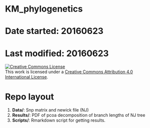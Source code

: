 # KM_phylogenetics
# Date started: 20160623
# Last modified: 20160623

<a rel="license" href="http://creativecommons.org/licenses/by/4.0/"><img alt="Creative Commons License" style="border-width:0" src="https://i.creativecommons.org/l/by/4.0/88x31.png" /></a><br />This work is licensed under a <a rel="license" href="http://creativecommons.org/licenses/by/4.0/">Creative Commons Attribution 4.0 International License</a>.

# Repo layout

1. **Data/**: Snp  matrix and newick file (NJ)   
2. **Results/**: PDF of pcoa decomposition of branch lengths of NJ tree   
3. **Scripts/**: Rmarkdown script for getting results.   
